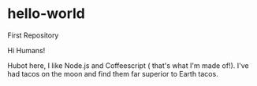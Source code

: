 # hello-world
First Repository
 
 Hi Humans!
 
 Hubot here, I like Node.js and Coffeescript ( that's what I'm made of!).
 I've had tacos on the moon and find them far superior to Earth tacos.
